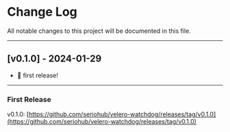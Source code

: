 # Change Log
All notable changes to this project will be documented in this file.

***

## [v0.1.0] - 2024-01-29

- 🎉 first release!

***

### First Release

v0.1.0: [https://github.com/seriohub/velero-watchdog/releases/tag/v0.1.0](https://github.com/seriohub/velero-watchdog/releases/tag/v0.1.0)